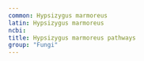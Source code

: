 ```yaml
---
common: Hypsizygus marmoreus
latin: Hypsizygus marmoreus
ncbi: 
title: Hypsizygus marmoreus pathways
group: "Fungi"
---
```

